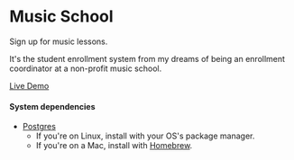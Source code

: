 # Music School

Sign up for music lessons.

It's the student enrollment system from my dreams of being an enrollment
coordinator at a non-profit music school.

[Live Demo](https://rockenroll.herokuapp.com/)

#### System dependencies

* [Postgres](http://www.postgresql.org/download/)
  * If you're on Linux, install with your OS's package manager.
  * If you're on a Mac, install with [Homebrew](http://brew.sh/).
